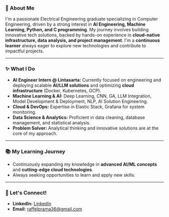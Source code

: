 ### 🚀 About Me

I'm a passionate Electrical Engineering graduate specializing in Computer Engineering, driven by a strong interest in **AI Engineering, Machine Learning, Python, and C programming**. My journey involves building innovative tech solutions, backed by hands-on experience in **cloud-native infrastructure, data analysis, and project management**. I'm a **continuous learner** always eager to explore new technologies and contribute to impactful projects.

---

### ✨ What I Do

- **AI Engineer Intern @ Lintasarta:** Currently focused on engineering and deploying scalable **AI/LLM solutions** and optimizing **cloud infrastructure** (Docker, Kubernetes, GCP).
- **Machine Learning & AI:** Deep Learning, CNN, GA, LLM Integration, Model Development & Deployment, NLP, AI Solution Engineering.
- **Cloud & DevOps:** Expertise in Elastic Stack, Grafana for system monitoring.
- **Data Science & Analytics:** Proficient in data cleaning, database management, and statistical analysis.
- **Problem Solver:** Analytical thinking and innovative solutions are at the core of my approach.

---

### 📚 My Learning Journey

- Continuously expanding my knowledge in **advanced AI/ML concepts** and **cutting-edge cloud technologies**.
- Always seeking opportunities to learn and apply new skills.

---

### 🤝 Let's Connect!

- **LinkedIn:** [LinkedIn](https://www.linkedin.com/in/raffelprama/)
- **Email:** raffelprama36@gmail.com
